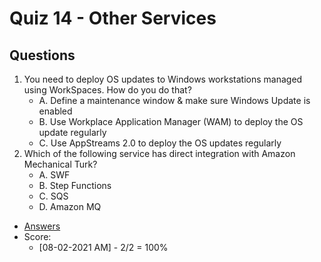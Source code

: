 # Quiz 14 - Other Services

## Questions
1) You need to deploy OS updates to Windows workstations managed using WorkSpaces. How do you do that?
   * A. Define a maintenance window & make sure Windows Update is enabled
   * B. Use Workplace Application Manager (WAM) to deploy the OS update regularly
   * C. Use AppStreams 2.0 to deploy the OS updates regularly
2) Which of the following service has direct integration with Amazon Mechanical Turk?
   * A. SWF
   * B. Step Functions
   * C. SQS
   * D. Amazon MQ
* [Answers](https://i.imgur.com/xPvhp9a.png)
* Score:
  * [08-02-2021 AM] - 2/2 = 100%
